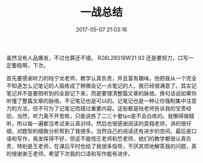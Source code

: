 ﻿---
title: 一战总结
date: 2017-05-07 21:03:16
tags: [English]
---
虽然没有人品爆发，不过也算还不错。 R26L28S18W21 93
还是要努力，口写一定要稳啊，下次。
<!--more-->
首先要感谢听力的陆宁龙老师，教学认真负责，并且富有趣味。他把我从一个完全不知道怎么记笔记的人锻练成了稍微会记一点笔记的人，我已经很满意了。其实记笔记并不是要把听到的全部记下来，而是要理清整篇文章的脉络。换句话说如果你听懂了整篇文章的脉络，不记笔记也是可以的。记笔记也是一种让你强制集中注意力的方法，但不可为了记笔记而错过重要内容。这些都是陆老师告诉我的宝贵经验。当然，听力离不开苦练，只能说练了二三十套tpo是不会白练的。我懒得做精听，所以每一遍都当考试来认真对待。然后也很感谢阅读的袁翔老师，讲的很仔细，对题型的细致分析帮到了我很多。当然自己的阅读还有进步的空间。最后是口语和写作，我发挥得不好，但这不能怪王老师和竺老师，她们的教学都很认真负责，特别是王老师，在课后平时也给了我很多指导，不厌其烦地解答我的问题，真的很谢谢王老师。希望下次我的口语和写作能有进步。

